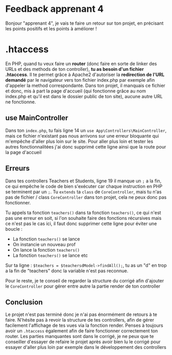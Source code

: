 
# Feedback apprenant 4

Bonjour "apprenant 4", je vais te faire un retour sur ton projet, en précisant les points positifs et les points à améliorer !

# .htaccess
En PHP, quand tu veux faire un **router** (donc faire en sorte de linker des URLs et des methods de ton controller), **tu as besoin d'un fichier .htaccess**. Il te permet grâce à Apache2 d'autoriser la **redirection de l'URL demandé** par le navigateur vers ton fichier index.php par exemple afin d'appeler la method correspondante. Dans ton projet, il manquais ce fichier et donc, mis à part la page d'accueil (qui fonctionne grâce au nom index.php et qu'il est dans le dossier public de ton site), aucune autre URL ne fonctionne.

## use MainController 
Dans ton `index.php`, tu fais ligne 14 un `use App\Controllers\MainController`, mais ce fichier n'existant pas nous arrivons sur une erreur bloquante qui m'empêche d'aller plus loin sur le site. Pour aller plus loin et tester les autres fonctionnalitées j'ai donc supprimé cette ligne ainsi que la route pour la page d'accueil

## Erreurs

Dans tes controllers Teachers et Students, ligne 19 il manque un `;` a la fin, ce qui empêche le code de bien s'exécuter car chaque instruction en PHP se terminent par un `;`.
Tu `extends` ta `class` de `CoreController`, mais tu n'as pas de fichier / class `CoreController` dans ton projet, cela ne peux donc pas fonctionner.

Tu appels ta fonction `teachers()` dans ta fonction `teachers()`, ce qui n'est pas une erreur en soit, si l'on souhaite faire des fonctions récursives mais ce n'est pas le cas ici, il faut donc supprimer cette ligne pour éviter une boucle :

 - La fonction `teachers()` se lance
 - On instancie un nouveau prof
 - On lance la fonction `teachers()`
 - La fonction `teachers()` se lance etc

Sur ta ligne : `$teachers = $teachersdModel->findAll();`, tu as un "d" en trop a la fin de "teachers" donc la variable n'est pas reconnue.

Pour le reste, je te conseil de regarder la structure du corrigé afin d'ajouter le `CoreController` pour gérer entre autre la partie render de ton controller

## Conclusion

Le projet n'est pas terminé donc je n'ai pas énormément de retours à te faire. N'hésite pas à revoir la structure de tes controllers, afin de gérer facilement l'affichage de tes vues via la fonction render. Penses à toujours avoir un `.htaccess` également afin de faire fonctionner correctement ton router. Les parties manquantes sont dans le corrigé, je ne peux que te conseiller d'essayer de refaire le projet après avoir bien lu le corrigé pour essayer d'aller plus loin par exemple dans le développement des controllers
